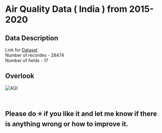 # Air Quality Data ( India ) from 2015-2020

## Data Description
Link for [Dataset](https://www.kaggle.com/mayankpagar/air-quality-data-india-from-20152020) <br>
Number of recordes - 28474<br>
Number of fields - 17<br>

## Overlook
![AQI](https://user-images.githubusercontent.com/62810976/89035346-65fec680-d358-11ea-848a-7ba52d1f58d5.JPG)

<br>

## Please do ⭐ if you like it and let me know if there is anything wrong or how to improve it.

